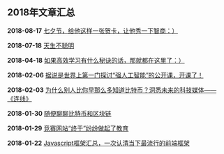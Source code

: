 ## 2018年文章汇总

**2018-08-17** [七夕节，给他这样一张贺卡，让他秀一下智商：）](2018-08-17/)

**2018-07-18** [天生不聪明](2018-07-18/)

**2018-04-18** [如果高效学习有什么秘诀的话，那就都在这里了：）](2018-04-18/)

**2018-02-06** [据说是世界上第一门探讨“强人工智能”的公开课，开课了！](2018-02-06/)

**2018-02-03** [为什么别人比你早那么多知道比特币？洞悉未来的科技媒体——《连线》](2018-02-03/)

**2018-01-30** [随便聊聊比特币和区块链](2018-01-30/)

**2018-01-29** [竞赛网站“终于”纷纷做起了教育](2018-01-29/)

**2018-01-22** [Javascript框架汇总，一次认清当下最流行的前端框架](2018-01-22/)
